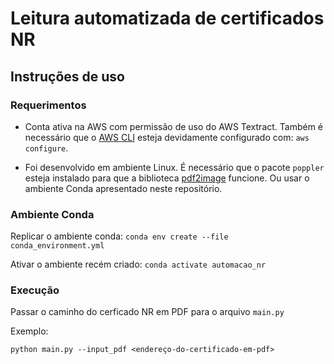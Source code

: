 # Leitura automatizada de certificados NR

## Instruções de uso
### Requerimentos
- Conta ativa na AWS com permissão de uso do AWS Textract. Também é necessário que o [AWS CLI](https://aws.amazon.com/pt/cli/) esteja devidamente configurado com:
`aws configure`.

- Foi desenvolvido em ambiente Linux. É necessário que o pacote `poppler` esteja instalado para que a biblioteca [pdf2image](https://pdf2image.readthedocs.io/en/latest/installation.html) funcione. Ou usar o ambiente Conda apresentado neste repositório.
### Ambiente Conda
Replicar o ambiente conda:
`conda env create --file conda_environment.yml`

Ativar o ambiente recém criado:
`conda activate automacao_nr`

### Execução
Passar o caminho do cerficado NR em PDF para o arquivo `main.py`

Exemplo:

`python main.py --input_pdf <endereço-do-certificado-em-pdf>`
